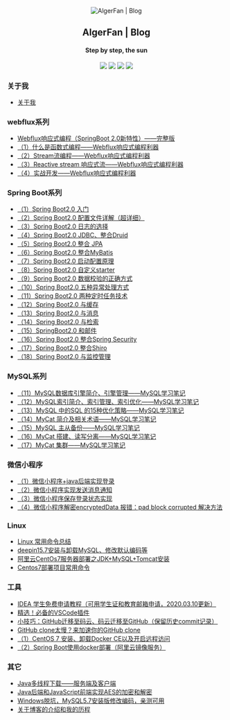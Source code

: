 <p align="center"><img alt="AlgerFan | Blog" src="https://study.algerfan.cn/images/ironman-draw.png"></p><h2 align="center">
AlgerFan | Blog
</h2>

<h4 align="center">Step by step, the sun</h4>
<p align="center"><a title="AlgerFan | Blog" target="_blank" href="https://github.com/AlgerFan/solo-blog"><img src="https://img.shields.io/github/last-commit/AlgerFan/solo-blog.svg?style=flat-square&color=FF9900"></a>
<a title="GitHub repo size in bytes" target="_blank" href="https://github.com/AlgerFan/solo-blog"><img src="https://img.shields.io/github/repo-size/AlgerFan/solo-blog.svg?style=flat-square"></a>
<a title="Solo Version" target="_blank" href="https://github.com/88250/solo/releases"><img src="https://img.shields.io/badge/solo-3.6.7-f1e05a.svg?style=flat-square&color=blueviolet"></a>
<a title="Hits" target="_blank" href="https://github.com/88250/hits"><img src="https://hits.b3log.org/AlgerFan/solo-blog.svg"></a></p>

### 关于我

* [关于我](https://www.algerfan.cn/articles/2018/07/16/1531678851012.html)

### webflux系列

* [Webflux响应式编程（SpringBoot 2.0新特性）——完整版](https://www.algerfan.cn/articles/2018/11/18/1542474535012.html)
* [（1）什么是函数式编程——Webflux响应式编程利器](https://www.algerfan.cn/articles/2018/11/25/1543081252012.html)
* [（2）Stream流编程——Webflux响应式编程利器](https://www.algerfan.cn/articles/2018/12/02/1543684705012.html)
* [（3）Reactive stream 响应式流——Webflux响应式编程利器](https://www.algerfan.cn/articles/2018/12/09/1544290512012.html)
* [（4）实战开发——Webflux响应式编程利器](https://www.algerfan.cn/articles/2018/12/09/1544342714012.html)

### Spring Boot系列

* [（1）Spring Boot2.0 入门](https://www.algerfan.cn/articles/2018/09/06/1536212054000.html)
* [（2）Spring Boot2.0 配置文件详解（超详细）](https://www.algerfan.cn/articles/2018/09/06/1536215474000.html)
* [（3）Spring Boot2.0 日志的选择](https://www.algerfan.cn/articles/2018/09/06/1536220874000.html)
* [（4）Spring Boot2.0 JDBC、整合Druid](https://www.algerfan.cn/articles/2018/09/06/1536221954000.html)
* [（5）Spring Boot2.0 整合 JPA](https://www.algerfan.cn/articles/2018/09/10/1536539714000.html)
* [（6）Spring Boot2.0 整合MyBatis](https://www.algerfan.cn/articles/2018/09/10/1536541934000.html)
* [（7）Spring Boot2.0 启动配置原理](https://www.algerfan.cn/articles/2018/09/10/1536544394000.html)
* [（8）Spring Boot2.0 自定义starter](https://www.algerfan.cn/articles/2018/09/10/1536549074000.html)
* [（9）Spring Boot2.0 数据校验的正确方式](https://www.algerfan.cn/articles/2018/09/13/1536802274012.html)
* [（10）Spring Boot2.0 五种异常处理方式](https://www.algerfan.cn/articles/2018/09/13/1536802814012.html)
* [（11）Spring Boot2.0 两种定时任务技术](https://www.algerfan.cn/articles/2018/09/13/1536804314012.html)
* [（12）Spring Boot2.0 与缓存](https://www.algerfan.cn/articles/2019/01/15/1547532314012.html)
* [（13）Spring Boot2.0 与消息](https://www.algerfan.cn/articles/2019/01/15/1547534114012.html)
* [（14）Spring Boot2.0 与检索](https://www.algerfan.cn/articles/2019/01/15/1547536394012.html)
* [（15）SpringBoot2.0 和邮件](https://www.algerfan.cn/articles/2019/01/15/1547540594012.html)
* [（16）Spring Boot2.0 整合Spring Security](https://www.algerfan.cn/articles/2019/01/18/1547802074012.html)
* [（17）Spring Boot2.0 整合Shiro](https://www.algerfan.cn/articles/2019/01/18/1547804114012.html)
* [（18）Spring Boot2.0 与监控管理](https://www.algerfan.cn/articles/2019/01/18/1547806994012.html)

### MySQL系列

* [（11）MySQL数据库引擎简介、引擎管理——MySQL学习笔记](https://www.algerfan.cn/articles/2019/08/12/1565571467966.html)
* [（12）MySQL索引简介、索引管理、索引优化——MySQL学习笔记](https://www.algerfan.cn/articles/2019/09/09/1568033865440.html)
* [（13）MySQL 中的SQL 的15种优化策略——MySQL学习笔记](https://www.algerfan.cn/articles/2019/09/09/1568034594852.html)
* [（14）MyCat 简介及相关术语——MySQL学习笔记](https://www.algerfan.cn/articles/2019/10/20/1571538203995.html)
* [（15）MySQL 主从备份——MySQL学习笔记](https://www.algerfan.cn/articles/2019/10/20/1571538560569.html)
* [（16）MyCat 搭建、读写分离——MySQL学习笔记](https://www.algerfan.cn/articles/2019/10/20/1571538666316.html)
* [（17）MyCat 集群——MySQL学习笔记](https://www.algerfan.cn/articles/2019/10/20/1571538925879.html)

### 微信小程序

* [（1）微信小程序+java后端实现登录](https://www.algerfan.cn/articles/2019/07/27/1564190547585.html)
* [（2）微信小程序实现发送消息通知](https://www.algerfan.cn/articles/2019/07/27/1564192175306.html)
* [（3）微信小程序保存登录状态实现](https://www.algerfan.cn/articles/2019/07/27/1564192991793.html)
* [（4）微信小程序解密encryptedData 报错：pad block corrupted 解决方法](https://www.algerfan.cn/articles/2019/07/27/1564193234521.html)

### Linux

* [Linux 常用命令总结](https://www.algerfan.cn/articles/2020/01/11/1578739542414.html)
* [deepin15.7安装与卸载MySQL、修改默认编码等](https://www.algerfan.cn/articles/2018/10/24/1540333968012.html)
* [阿里云CentOs7服务器部署之JDK+MySQL+Tomcat安装](https://www.algerfan.cn/articles/2018/09/27/1538063492012.html)
* [Centos7部署项目常用命令](https://www.algerfan.cn/articles/2018/09/27/1538047874012.html)

### 工具

* [IDEA 学生免费申请教程（可用学生证和教育邮箱申请，2020.03.10更新）](https://www.algerfan.cn/articles/2019/03/06/1551868940012.html)
* [精选！必备的VSCode插件](https://www.algerfan.cn/articles/2019/11/02/1572675672644.html)
* [小技巧：GitHub迁移至码云、码云迁移至GitHub（保留历史commit记录）](https://www.algerfan.cn/articles/2019/10/03/1570073567013.html)
* [GitHub clone太慢？来加速你的GitHub clone](https://www.algerfan.cn/articles/2019/07/25/1564064604429.html)
* [（1）CentOS 7 安装、卸载Docker CE以及开启远程访问](https://www.algerfan.cn/articles/2019/07/26/1564130677700.html)
* [（2）Spring Boot使用docker部署（阿里云镜像服务）](https://www.algerfan.cn/articles/2019/10/23/1571803648224.html)

### 其它

* [Java多线程下载——服务端及客户端](https://www.algerfan.cn/articles/2019/06/10/1560099631012.html)
* [Java后端和JavaScript前端实现AES的加密和解密](https://www.algerfan.cn/articles/2019/06/10/1560099631013.html)
* [Windows脱坑，MySQL5.7安装版修改编码，亲测可用](https://www.algerfan.cn/articles/2018/11/19/1542557192012.html)
* [关于博客的介绍和我的历程](https://www.algerfan.cn/articles/2019/07/21/1563699202404.html)
